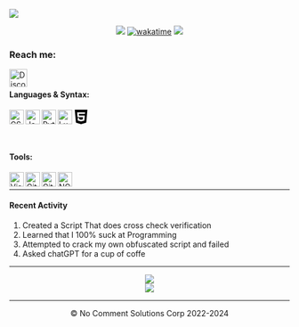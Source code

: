 ![](https://i.ibb.co/mNDNkmx/NCd.png)

<div align=center>

![](https://komarev.com/ghpvc/?username=p-add&label=profile+views&color=000000) [![wakatime](https://wakatime.com/badge/user/786c0762-4e0c-45a2-9a98-513fee3fcabc.svg)](https://wakatime.com/@786c0762-4e0c-45a2-9a98-513fee3fcabc)
![](https://hit.yhype.me/github/profile?user_id=7025343)
  
</div>

[discord]: https://products.groupdocs.app/viewer/view?file=eafeed69-6df5-40fa-813f-bfe1dc704dc6/hey.txt



### Reach me:


[<img align="left" alt="Discord" width="32px" src="https://api.iconify.design/simple-icons:discord.svg?color=#7A6D79&height=32" />][discord]


<br />

#### Languages & Syntax:
<svg xmlns="http://www.w3.org/2000/svg" width="26" height="26" viewBox="0 0 24 24"><path fill="#000000" d="M1.5 0h21l-1.91 21.563L11.977 24l-8.564-2.438zm7.031 9.75l-.232-2.718l10.059.003l.23-2.622L5.412 4.41l.698 8.01h9.126l-.326 3.426l-2.91.804l-2.955-.81l-.188-2.11H6.248l.33 4.171L12 19.351l5.379-1.443l.744-8.157z"/>
<img align="left" alt="CSS3" width="26px" src="https://api.iconify.design/simple-icons:css3.svg?color=#000000&height=26" />
<img align="left" alt="JavaScript" width="26px" src="https://api.iconify.design/simple-icons:javascript.svg?color=#000000&height=26" />
<img align="left" alt="Python" width="26px" src="https://api.iconify.design/simple-icons:python.svg?color=#000000&height=26" />
<img align="left" alt="Lua" width="26px" src="https://api.iconify.design/simple-icons:lua.svg?color=#000000&height=26" />

<br />

#### Tools:
<img align="left" alt="Visual Studio Code" width="26px" src="https://api.iconify.design/simple-icons:visualstudiocode.svg?color=#7A6D79&height=26" />

<img align="left" alt="Git" width="26px" src="https://api.iconify.design/simple-icons:git.svg?color=#7A6D79&height=26" />
<img align="left" alt="GitHub" width="26px" src="https://api.iconify.design/simple-icons:github.svg?color=#7A6D79&height=26" />
<img align="left" alt="NGINX" width="26px" src="https://api.iconify.design/cib:nginx.svg?color=#7A6D79&height=26" />

<br />

---

####  Recent Activity

<!--START_SECTION:activity-->
1.  Created a Script That does cross check verification
2.  Learned that I 100% suck at Programming
3.  Attempted to crack my own obfuscated script and failed
4.  Asked chatGPT for a cup of coffe

<!--END_SECTION:activity-->

---

<div align="center">
  <img align="center" src="https://github-readme-stats.vercel.app/api?username=no-commentt&show_icons=true&count_private=true&hide_border=true&icon_color=fff&bg_color=000000&title_color=fff&text_color=fff" />
</div>
<div align="center">
  <a href="https://wakatime.com/@Arts">
    <img align="center" src="https://github-readme-stats.vercel.app/api/wakatime?username=Arts&layout=compact&custom_title=Weekly%20Development%20Breakdown&hide_border=true&icon_color=fff&bg_color=000000&title_color=fff&text_color=fff" />
  </a>
</div>

---

<div align="center">
© No Comment Solutions Corp 2022-2024
</div>


